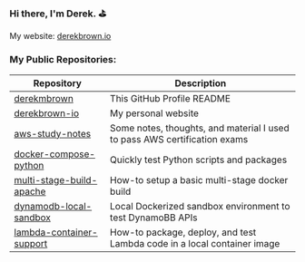 ### Hi there, I'm Derek. :golf:

My website: [derekbrown.io](https://derekbrown.io)

### My Public Repositories:

| Repository                                                                          | Description                                                               |
| -                                                                                   | -                                                                         |
| [derekmbrown](https://github.com/derekmbrown/derekmbrown)                           | This GitHub Profile README                                                |
| [derekbrown-io](https://github.com/derekmbrown/derekbrown-io)                       | My personal website                                                       |
| [aws-study-notes](https://github.com/derekmbrown/aws-study-notes)                   | Some notes, thoughts, and material I used to pass AWS certification exams |
| [docker-compose-python](https://github.com/derekmbrown/docker-compose-python)       | Quickly test Python scripts and packages                                  |
| [multi-stage-build-apache](https://github.com/derekmbrown/multi-stage-build-apache) | How-to setup a basic multi-stage docker build                             |
| [dynamodb-local-sandbox](https://github.com/derekmbrown/dynamodb-local-sandbox)     | Local Dockerized sandbox environment to test DynamoBB APIs                |
| [lambda-container-support](https://github.com/derekmbrown/lambda-container-support) | How-to package, deploy, and test Lambda code in a local container image   |
